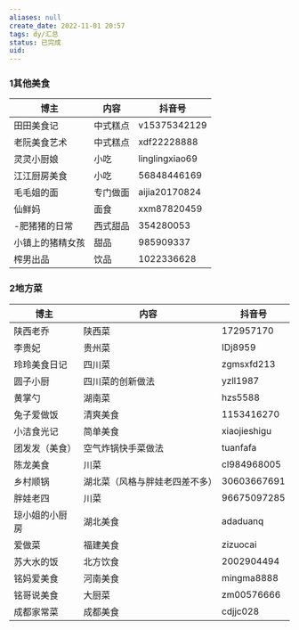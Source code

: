 ```yaml
---
aliases: null
create_date: 2022-11-01 20:57
tags: dy/汇总
status: 已完成
uid: 
---
```



### 1其他美食

| 博主 | 内容 | 抖音号 |
| --- | --- | --- |
| 田田美食记 | 中式糕点 | v15375342129 |
| 老阮美食艺术 | 中式糕点 | xdf22228888 |
| 灵灵小厨娘 | 小吃 | linglingxiao69 |
| 江江厨房美食 | 小吃 | 56848446169 |
| 毛毛姐的面 | 专门做面 | aijia20170824 |
| 仙鲜妈 | 面食 | xxm87820459 |
| -肥猪猪的日常 | 西式甜品 | 354280053 |
| 小镇上的猪精女孩 | 甜品 | 985909337 |
| 榨男出品 | 饮品 | 1022336628 |

### 2地方菜

| 博主 | 内容 | 抖音号 |
| --- | --- | --- |
| 陕西老乔 | 陕西菜 | 172957170 |
| 李贵妃 | 贵州菜 | IDj8959 |
| 玲玲美食日记 | 四川菜 | zgmsxfd213 |
| 圆子小厨 | 四川菜的创新做法 | yzll1987 |
| 黄掌勺 | 湖南菜 | hzs5588 |
| 兔子爱做饭 | 清爽美食 | 1153416270 |
| 小洁食光记 | 简单美食 | xiaojieshigu |
| 团发发（美食） | 空气炸锅快手菜做法 | tuanfafa |
| 陈龙美食 | 川菜 | cl984968005 |
| 乡村顺锅 | 湖北菜（风格与胖娃老四差不多） | 30603667691 |
| 胖娃老四 | 川菜 | 96675097285 |
| 琼小姐的小厨房 | 湖北美食 | adaduanq |
| 爱做菜 | 福建美食 | zizuocai |
| 苏大水的饭 | 北方饮食 | 2002904494 |
| 铭妈爱美食 | 河南美食 | mingma8888 |
| 铭哥说美食 | 大厨菜 | zm00576666 |
| 成都家常菜 | 成都美食 | cdjjc028 |